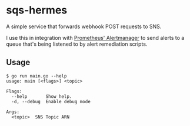 # sqs-hermes

A simple service that forwards webhook POST requests to SNS.

I use this in integration with [Prometheus' Alertmanager](http://prometheus.io/docs/alerting/alertmanager/)
to send alerts to a queue that's being listened to by alert remediation scripts.

## Usage

```
$ go run main.go --help
usage: main [<flags>] <topic>

Flags:
  --help       Show help.
  -d, --debug  Enable debug mode

Args:
  <topic>  SNS Topic ARN
```
